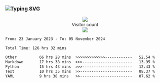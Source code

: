 ### <a href="https://git.io/typing-svg"><img src="https://readme-typing-svg.herokuapp.com?font=Fira+Code&pause=1000&width=435&lines=+Hi+%F0%9F%91%8B+There+is+Chenghow" alt="Typing SVG" /></a>
<p align="center"> 
  <img src="https://github-readme-stats.vercel.app/api?username=chenghow&show_icons=true"><br>
  Visitor count<br>
  <img src="https://profile-counter.glitch.me/chenghow/count.svg">
</p>

<!--START_SECTION:waka-->

```txt
From: 23 January 2023 - To: 05 November 2024

Total Time: 126 hrs 32 mins

Other          66 hrs 28 mins  >>>>>>>>>>>>>------------   52.54 %
Markdown       17 hrs 38 mins  >>>----------------------   13.95 %
Python         15 hrs 43 mins  >>>----------------------   12.43 %
Text           10 hrs 35 mins  >>-----------------------   08.37 %
YAML           9 hrs 38 mins   >>-----------------------   07.62 %
```

<!--END_SECTION:waka-->
